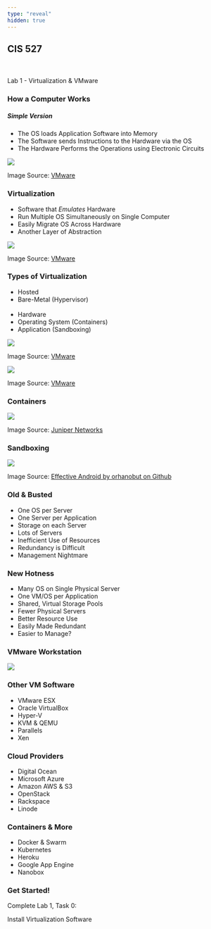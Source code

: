 ```yaml
---
type: "reveal"
hidden: true
---
```

<section>
	<h2>CIS 527</h2><br><br>Lab 1 - Virtualization & VMware
</section>
<section>
	<h3>How a Computer Works</h3>
  <h5>Simple Version</h5>
  <ul>
    <li>The OS loads Application Software into Memory</li>
    <li>The Software sends Instructions to the Hardware via the OS</li>
    <li>The Hardware Performs the Operations using Electronic Circuits</li>
  </ul>
</section>
<section>
	<img class="stretch" src="../../images/vmware-before.png">
	<p class="imagecredit">Image Source: <a href="https://www.vmware.com/pdf/virtualization.pdf">VMware</a></p>
</section>
<section>
  <h3>Virtualization</h3>
  <ul>
    <li>Software that <i>Emulates</i> Hardware</li>
    <li>Run Multiple OS Simultaneously on Single Computer</li>
    <li>Easily Migrate OS Across Hardware</li>
    <li>Another Layer of Abstraction</li>
  </ul>
</section>
<section>
	<img class="stretch" src="../../images/vmware-after.png">
	<p class="imagecredit">Image Source: <a href="https://www.vmware.com/pdf/virtualization.pdf">VMware</a></p>
</section>
<section>
  <h3>Types of Virtualization</h3>
  <ul>
    <li>Hosted</li>
    <li>Bare-Metal (Hypervisor)</li>
    <br>
    <li>Hardware</li>
    <li>Operating System (Containers)</li>
    <li>Application (Sandboxing)</li>
  </ul>
</section>
<section>
	<img class="stretch" src="../../images//vmware-hosted.png">
	<p class="imagecredit">Image Source: <a href="https://www.vmware.com/pdf/virtualization.pdf">VMware</a></p>
</section>
<section>
	<img class="stretch" src="../../images/vmware-bare.png">
	<p class="imagecredit">Image Source: <a href="https://www.vmware.com/pdf/virtualization.pdf">VMware</a></p>
</section>
<section>
  <h3>Containers</h3>
	<img class="stretch" src="../../images/docker_juniper.png">
	<p class="imagecredit">Image Source: <a href="https://www.juniper.net/us/en/products-services/what-is/docker-container/">Juniper Networks</a></p>
</section>
<section>
  <h3>Sandboxing</h3>
	<img class="stretch" src="../../images/sandbox_orhanobut_github.png">
	<p class="imagecredit">Image Source: <a href="https://orhanobut.github.io/effective-android-security/">Effective Android by orhanobut on Github</a></p>
</section>
<section>
  <h3>Old & Busted</h3>
  <ul>
    <li>One OS per Server</li>
    <li>One Server per Application</li>
    <li>Storage on each Server</li>
    <li>Lots of Servers</li>
    <li>Inefficient Use of Resources</li>
    <li>Redundancy is Difficult</li>
    <li>Management Nightmare</li>
  </ul>
</section>
<section>
  <h3>New Hotness</h3>
  <ul>
    <li>Many OS on Single Physical Server</li>
    <li>One VM/OS per Application</li>
    <li>Shared, Virtual Storage Pools</li>
    <li>Fewer Physical Servers</li>
    <li>Better Resource Use</li>
    <li>Easily Made Redundant</li>
    <li>Easier to Manage?</li>
  </ul>
</section>
<section>
  <h3>VMware Workstation</h3>
  <img class="stretch plain" src="../../images/vmware.png">
</section>
<section>
  <h3>Other VM Software</h3>
  <ul>
    <li>VMware ESX</li>
    <li>Oracle VirtualBox</li>
    <li>Hyper-V</li>
    <li>KVM & QEMU</li>
    <li>Parallels</li>
    <li>Xen</li>
  </ul>
</section>
<section>
  <h3>Cloud Providers</h3>
  <ul>
    <li>Digital Ocean</li>
    <li>Microsoft Azure</li>
    <li>Amazon AWS & S3</li>
    <li>OpenStack</li>
    <li>Rackspace</li>
    <li>Linode</li>
  </ul>
</section>
<section>
  <h3>Containers & More</h3>
  <ul>
    <li>Docker & Swarm</li>
    <li>Kubernetes</li>
    <li>Heroku</li>
    <li>Google App Engine</li>
    <li>Nanobox</li>
  </ul>
</section>
<section>
  <h3>Get Started!</h3>
  <p>Complete Lab 1, Task 0:</p>
  <p>Install Virtualization Software</p>
</section>
